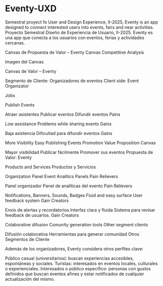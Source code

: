 # Eventy-UXD
Semestral proyect fo User and Design Experience, II-2025, Eventy is an app designed to connect interested users into events, fairs and near activities.
Proyecto Semestral Diseño de Experiencia de Usuario, II-2025. Eventy es una app que conecta a los usuarios con eventos, ferias y actividades cercanas. 


Canvas de Propuesta de Valor – Eventy
Canvas Competitive Analysis

Imagen del Canvas

Canvas de Valor – Eventy

Segmento de Cliente: Organizadores de eventos
Client side: Event Organizator

Jobs

Publish Events

Atraer asistentes
Publicar eventos
Difundir eventos
Pains

Low assistance
Problems while sharing events
Gains

Baja asistencia
Dificultad para difundir eventos
Gains

More Visibility
Easy Publishing
Events Promotion
Value Proposition Canvas

Mayor visibilidad
Publicar fácilmente
Promover sus eventos
Propuesta de Valor: Eventy

Products and Services
Productos y Servicios

Organization Panel
Event Analitics Panels
Pain Relievers

Panel organizador
Panel de analíticas del evento
Pain Relievers

Notifications, Banners, Sounds, Badges
Fluid and easy surface
User feedback system
Gain Creators

Envío de alertas y recordatorios
Interfaz clara y fluida
Sistema para revisar feedback de usuarios.
Gain Creators

Colaborative difusion
Comunity generation tools
Other segment clients

Difusión colaborativa
Herramientas para generar comunidad
Otros Segmentos de Cliente

Además de los organizadores, Eventy considera otros perfiles clave:

Público casual (universitarios): buscan experiencias accesibles, espontáneas y sociales.
Turistas: interesados en eventos locales, culturales o experienciales.
Interesados o público específico: personas con gustos definidos que buscan eventos afines y estar notificados de cualquier actualización del mismo.
